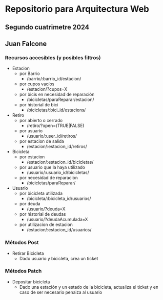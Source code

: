 # Repositorio para Arquitectura Web
## Segundo cuatrimetre 2024
## Juan Falcone
### Recursos accesibles (y posibles filtros)
- Estacion
  - por Barrio
    - /barrio/:barrio_id/estacion/
  - por cupos vacíos
    - /estacion/?cupos=X
  - por bicis en necesidad de reparación
    - /bicicletas/paraReparar/estacion/
  - por historial de bici
    - /bicicletas/:bici_id/estacions/
- Retiro
  - por abierto o cerrado
    - /retiro/?open=(TRUE|FALSE)
  - por usuario
    - /usuario/:user_id/retiros/
  - por estacion de salida
    - /estacion/:estacion_id/retiros/
- Bicicleta
  - por estacion
    - /estacion/:estacion_id/bicicletas/
  - por usuario que la haya utilizado
    - /usuario/:usuario_id/bicicletas/
  - por necesidad de reparación
    - /bicicletas/paraReparar/
- Usuario
  - por bicicleta utilizada
    - /bicicleta/:bicicleta_id/usuarios/
  - por deuda
    - /usuario/?deuda=X
  - por historial de deudas
    - /usuario/?deudaAcumulada=X
  - por utilizacion de estacion
    - /estacion/:estacion_id/usuarios/
### Métodos Post
- Retirar Bicicleta
  - Dado usuario y bicicleta, crea un ticket
### Métodos Patch
- Depositar bicicleta
  - Dado una estación y un estado de la bicicleta, actualiza el ticket y en caso de ser necesario penaiza al usuario
